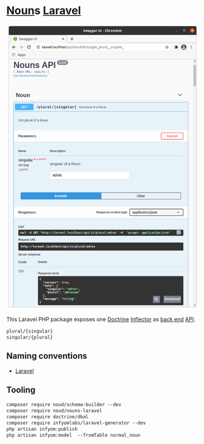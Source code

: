 # [Noun](http://en.wikipedia.org/wiki/Noun)s [Laravel](http://laravel.com)
![nouns-laravel](./doc/nouns-laravel.png?raw=true "nouns-laravel")

This Laravel PHP package exposes one [Doctrine](http://doctrine-project.org) [Inflector](http://doctrine-project.org/projects/inflector.html) as [back end](http://en.wikipedia.org/wiki/Front_end_and_back_end) [API](http://en.wikipedia.org/wiki/API).
```
plural/{singular}
singular/{plural}
```
## Naming conventions
- [Laravel](http://webdevetc.com/blog/laravel-naming-conventions/)
## Tooling
```
composer require noud/schema-builder --dev
composer require noud/nouns-laravel
composer require doctrine/dbal
composer require infyomlabs/laravel-generator --dev
php artisan infyom:publish
php artisan infyom:model  --fromTable normal_noun
```